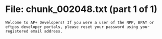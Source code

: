 ﻿# File: chunk_002048.txt (part 1 of 1)
```
Welcome to AP+ Developers! If you were a user of the NPP, BPAY or eftpos developer portals, please reset your password using your registered email address.
```

